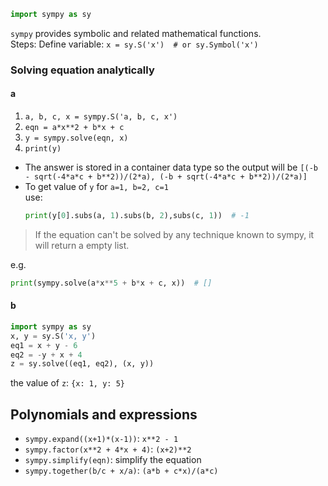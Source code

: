 ```python
import sympy as sy
```
`sympy` provides symbolic and related mathematical functions.  
Steps:
Define variable: `x = sy.S('x')  # or sy.Symbol('x')`  

### Solving equation analytically
#### a
1. `a, b, c, x = sympy.S('a, b, c, x')`  
2. `eqn = a*x**2 + b*x + c`  
3. `y = sympy.solve(eqn, x)`  
4. `print(y)`  
- The answer is stored in a container data type so the output will be `[(-b - sqrt(-4*a*c + b**2))/(2*a), (-b + sqrt(-4*a*c + b**2))/(2*a)]`  
- To get value of `y` for `a=1, b=2, c=1`  
    use:
    ```python
    print(y[0].subs(a, 1).subs(b, 2),subs(c, 1))  # -1
    ```

> If the equation can't be solved by any technique known to sympy, it will return a empty list.

e.g.  
```python
print(sympy.solve(a*x**5 + b*x + c, x))  # []
```

#### b
```python
import sympy as sy
x, y = sy.S('x, y')
eq1 = x + y - 6
eq2 = -y + x + 4
z = sy.solve((eq1, eq2), (x, y))
```
the value of `z`: `{x: 1, y: 5}`

## Polynomials and expressions
- `sympy.expand((x+1)*(x-1))`: `x**2 - 1`
- `sympy.factor(x**2 + 4*x + 4)`: `(x+2)**2`
- `sympy.simplify(eqn)`: simplify the equation
- `sympy.together(b/c + x/a)`: `(a*b + c*x)/(a*c)`